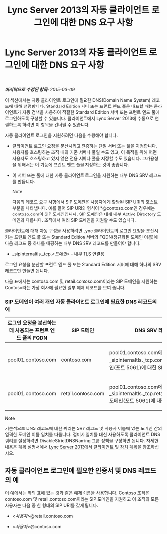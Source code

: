 ﻿---
title: Lync Server 2013의 자동 클라이언트 로그인에 대한 DNS 요구 사항
TOCTitle: Lync Server 2013의 자동 클라이언트 로그인에 대한 DNS 요구 사항
ms:assetid: 3bcd4bb3-a022-4ffa-b005-1a95ad2b1796
ms:mtpsurl: https://technet.microsoft.com/ko-kr/library/Gg425884(v=OCS.15)
ms:contentKeyID: 49303367
ms.date: 08/10/2015
mtps_version: v=OCS.15
ms.translationtype: HT
---

# Lync Server 2013의 자동 클라이언트 로그인에 대한 DNS 요구 사항

 

_**마지막으로 수정된 항목:** 2015-03-09_

이 섹션에서는 자동 클라이언트 로그인에 필요한 DNS(Domain Name System) 레코드에 대해 설명합니다. Standard Edition 서버 또는 프런트 엔드 풀을 배포할 때는 클라이언트가 자동 검색을 사용하여 적절한 Standard Edition 서버 또는 프런트 엔드 풀에 로그인하도록 구성할 수 있습니다. 클라이언트에서 Lync Server 2013에 수동으로 연결하도록 하려면 이 항목을 건너뛸 수 있습니다.

자동 클라이언트 로그인을 지원하려면 다음을 수행해야 합니다.

  - 클라이언트 로그인 요청을 분산시키고 인증하는 단일 서버 또는 풀을 지정합니다. 사용자를 호스팅하는 조직 내의 기존 서버나 풀일 수도 있고, 이 목적을 위해 어떤 사용자도 호스팅하고 있지 않은 전용 서버나 풀을 지정할 수도 있습니다. 고가용성을 위해서는 이 기능에 프런트 엔드 풀을 지정하는 것이 좋습니다.

  - 이 서버 또는 풀에 대한 자동 클라이언트 로그인을 지원하는 내부 DNS SRV 레코드를 만듭니다.
    

    > [!NOTE]
    > 다음의 레코드 요구 사항에서 SIP 도메인은 사용자에게 할당된 SIP URI의 호스트 부분을 나타냅니다. 예를 들어 SIP URI의 형식이 *@contoso.com인 경우에는 contoso.com이 SIP 도메인입니다. SIP 도메인은 대개 내부 Active Directory 도메인과 다릅니다. 조직에서 여러 SIP 도메인을 지원할 수도 있습니다.



클라이언트에 대해 자동 구성을 사용하려면 Lync 클라이언트의 로그인 요청을 분산시키는 프런트 엔드 풀 또는 Standard Edition 서버의 FQDN(정규화된 도메인 이름)에 다음 레코드 중 하나를 매핑하는 내부 DNS SRV 레코드를 만들어야 합니다.

  - \_sipinternaltls.\_tcp.*\<도메인\>* - 내부 TLS 연결용

로그인 요청을 분산할 프런트 엔드 풀 또는 Standard Edition 서버에 대해 하나의 SRV 레코드만 만들면 됩니다.

다음 표에서는 contoso.com 및 retail.contoso.com이라는 SIP 도메인을 지원하는 Contoso라는 가상 회사에 필요한 일부 예제 레코드를 보여 줍니다.

### SIP 도메인이 여러 개인 자동 클라이언트 로그인에 필요한 DNS 레코드의 예

<table>
<colgroup>
<col style="width: 33%" />
<col style="width: 33%" />
<col style="width: 33%" />
</colgroup>
<thead>
<tr class="header">
<th>로그인 요청을 분산하는 데 사용되는 프런트 엔드 풀의 FQDN</th>
<th>SIP 도메인</th>
<th>DNS SRV 레코드</th>
</tr>
</thead>
<tbody>
<tr class="odd">
<td><p>pool01.contoso.com</p></td>
<td><p>contoso.com</p></td>
<td><p>pool01.contoso.com에 매핑되는 _sipinternaltls._tcp.contoso.com 도메인(포트 5061)에 대한 SRV 레코드</p></td>
</tr>
<tr class="even">
<td><p>pool01.contoso.com</p></td>
<td><p>retail.contoso.com</p></td>
<td><p>pool01.contoso.com에 매핑되는 _sipinternaltls._tcp.retail.contoso.com 도메인(포트 5061)에 대한 SRV 레코드</p></td>
</tr>
</tbody>
</table>



> [!NOTE]
> 기본적으로 DNS 레코드에 대한 쿼리는 SRV 레코드 및 사용자 이름에 있는 도메인 간의 엄격한 도메인 이름 일치를 따릅니다. 접미사 일치를 대신 사용하도록 클라이언트 DNS 쿼리를 설정하려면 DisableStrictDNSNaming 그룹 정책을 구성하면 됩니다. 자세한 내용은 계획 설명서에서 <A href="lync-server-2013-planning-for-clients-and-devices.md">Lync Server 2013에서 클라이언트 및 장치 계획</A>을 참조하십시오.



## 자동 클라이언트 로그인에 필요한 인증서 및 DNS 레코드의 예

이 예에서는 앞의 표에 있는 것과 같은 예제 이름을 사용합니다. Contoso 조직은 contoso.com 및 retail.contoso.com이라는 SIP 도메인을 지원하고 이 조직의 모든 사용자는 다음 중 한 형태의 SIP URI를 갖게 됩니다.

  - *\<사용자\>*@retail.contoso.com

  - *\<사용자\>*@contoso.com

